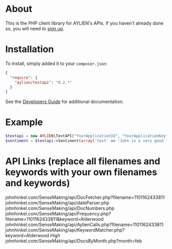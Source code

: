 About
=====

This is the PHP client library for AYLIEN's APIs. If you haven't already done so, you will need to [sign up](https://developer.aylien.com/signup).

Installation
============

To install, simply added it to your `composer.json`:

```json
{
  "require": {
    "aylien/textapi": "0.2.*"
  }
}
```

See the [Developers Guide](https://developer.aylien.com/docs) for additional documentation.

Example
=======

```php
$textapi = new AYLIEN\TextAPI("YourApplicationId", "YourApplicationKey");
$sentiment = $textapi->Sentiment(array('text' => 'John is a very good football player!'));
```
API Links (replace all filenames and keywords with your own filenames and keywords)
=========
johnhinkel.com/SenseMaking/api/DocFetcher.php?filename=1101162433811
johnhinkel.com/SenseMaking/api/dateParser.php
johnhinkel.com/SenseMaking/api/DocNumbers.php
johnhinkel.com/SenseMaking/api/Frequency.php?filename=1101162433811&keyword=Alderwood
johnhinkel.com/SenseMaking/api/AylienCalls.php?filename=1101162433811
johnhinkel.com/SenseMaking/api/KeywordMatcher.php?keyword=Alderwood High
johnhinkel.com/SenseMaking/api/DocsByMonth.php?month=feb
